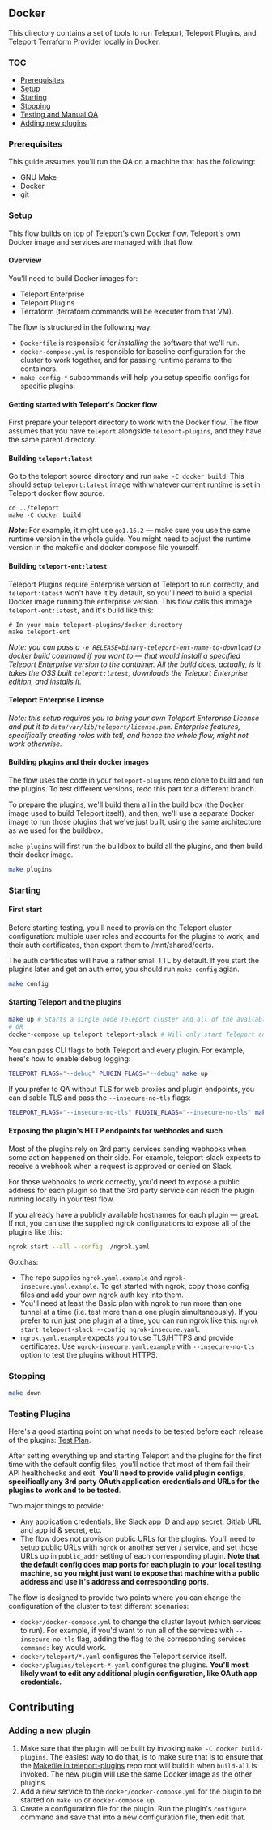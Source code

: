 ## Docker

This directory contains a set of tools to run Teleport, Teleport Plugins, and
Teleport Terraform Provider locally in Docker.

### TOC

- [Prerequisites](#prerequisites)
- [Setup](#setup)
- [Starting](#starting)
- [Stopping](#stopping)
- [Testing and Manual QA](#testing)
- [Adding new plugins](#adding-a-new-plugin)

### Prerequisites

This guide assumes you'll run the QA on a machine that has the following:

- GNU Make
- Docker
- git

### Setup

This flow builds on top of
[Teleport's own Docker flow](https://github.com/gravitational/teleport/tree/master/docker).
Teleport's own Docker image and services are managed with that flow.

#### Overview

You'll need to build Docker images for:

- Teleport Enterprise
- Teleport Plugins
- Terraform (terraform commands will be executer from that VM).

The flow is structured in the following way:

- `Dockerfile` is responsible for _installing_ the software that we'll run.
- `docker-compose.yml` is responsible for baseline configuration for the cluster
  to work together, and for passing runtime params to the containers.
- `make config-*` subcommands will help you setup specific configs for specific
  plugins.

#### Getting started with Teleport's Docker flow

First prepare your teleport directory to work with the Docker flow. The flow
assumes that you have `teleport` alongside `teleport-plugins`, and they have the
same parent directory.

#### Building `teleport:latest`

Go to the teleport source directory and run `make -C docker build`. This should
setup `teleport:latest` image with whatever current runtime is set in Teleport
docker flow source.

```shell
cd ../teleport
make -C docker build
```

**_Note_**: For example, it might use `go1.16.2` — make sure you use the same
runtime version in the whole guide. You might need to adjust the runtime version
in the makefile and docker compose file yourself.

#### Building `teleport-ent:latest`

Teleport Plugins require Enterprise version of Teleport to run correctly, and
`teleport:latest` won't have it by default, so you'll need to build a special
Docker image running the enterprise version. This flow calls this immage
`teleport-ent:latest`, and it's build like this:

```shell
# In your main teleport-plugins/docker directory
make teleport-ent
```

_*Note*: you can pass a `-e RELEASE=binary-teleport-ent-name-to-download` to
docker build command if you want to — that would install a specified Teleport
Enterprise version to the container. All the build does, actually, is it takes
the OSS built `teleport:latest`, downloads the Teleport Enterprise edition, and
installs it._

#### Teleport Enterprise License

_*Note*: this setup requires you to bring your own Teleport Enterprise License
and put it to `data/var/lib/teleport/license.pam`. Enterprise features,
specifically creating roles with tctl, and hence the whole flow, might not work
otherwise._

#### Building plugins and their docker images

The flow uses the code in your `teleport-plugins` repo clone to build and run
the plugins. To test different versions, redo this part for a different branch.

To prepare the plugins, we'll build them all in the build box (the Docker image
used to build Teleport itself), and then, we'll use a separate Docker image to
run those plugins that we've just built, using the same architecture as we used
for the buildbox.

`make plugins` will first run the buildbox to build all the plugins, and then
build their docker image.

```bash
make plugins
```

### Starting

#### First start

Before starting testing, you'll need to provision the Teleport cluster
configuration: multiple user roles and accounts for the plugins to work, and
their auth certificates, then export them to /mnt/shared/certs.

The auth certificates will have a rather small TTL by default. If you start the
plugins later and get an auth error, you should run `make config` agian.

```bash
make config
```

#### Starting Teleport and the plugins

```bash
make up # Starts a single node Teleport cluster and all of the available plugins via docker-compose.yml
# OR
docker-compose up teleport teleport-slack # Will only start Teleport and Teleport Slack plugin
```

You can pass CLI flags to both Teleport and every plugin. For example, here's
how to enable debug logging:

```bash
TELEPORT_FLAGS="--debug" PLUGIN_FLAGS="--debug" make up
```

If you prefer to QA without TLS for web proxies and plugin endpoints, you can
disable TLS and pass the `--insecure-no-tls` flags:

```bash
TELEPORT_FLAGS="--insecure-no-tls" PLUGIN_FLAGS="--insecure-no-tls" make up
```

#### Exposing the plugin's HTTP endpoints for webhooks and such

Most of the plugins rely on 3rd party services sending webhooks when some action
happened on their side. For example, teleport-slack expects to receive a webhook
when a request is approved or denied on Slack.

For those webhooks to work correctly, you'd need to expose a public address for
each plugin so that the 3rd party service can reach the plugin running locally
in your test flow.

If you already have a publicly available hostnames for each plugin — great. If
not, you can use the supplied ngrok configurations to expose all of the plugins
like this:

```bash
ngrok start --all --config ./ngrok.yaml
```

Gotchas:

- The repo supplies `ngrok.yaml.example` and `ngrok-insecure.yaml.example`. To
  get started with ngrok, copy those config files and add your own ngrok auth
  key into them.
- You'll need at least the Basic plan with ngrok to run more than one tunnel at
  a time (i.e. test more than a one plugin simultaneously). If you prefer to run
  just one plugin at a time, you can run ngrok like this:
  `ngrok start teleport-slack --config ngrok-insecure.yaml`.
- `ngrok.yaml.example` expects you to use TLS/HTTPS and provide certificates.
  Use `ngrok-insecure.yaml.example` with `--insecure-no-tls` option to test the
  plugins without HTTPS.

### Stopping

```bash
make down
```

### Testing Plugins

Here's a good starting point on what needs to be tested before each release of
the plugins: [Test Plan](/testplan.md).

After setting everything up and starting Teleport and the plugins for the first
time with the default config files, you'll notice that most of them fail their
API healthchecks and exit. **You'll need to provide valid plugin configs,
specifically any 3rd party OAuth application credentials and URLs for the
plugins to work and to be tested**.

Two major things to provide:

- Any application credentials, like Slack app ID and app secret, Gitlab URL and
  app id & secret, etc.
- The flow does not provision public URLs for the plugins. You'll need to setup
  public URLs with `ngrok` or another server / service, and set those URLs up in
  `public_addr` setting of each corresponding plugin. **Note that the default
  config does map ports for each plugin to your local testing machine, so you
  might just want to expose that machine with a public address and use it's
  address and corresponding ports**.

The flow is designed to provide two points where you can change the
configuration of the cluster to test different scenarios:

- `docker/docker-compose.yml` to change the cluster layout (which services to
  run). For example, if you'd want to run all of the services with
  `--insecure-no-tls` flag, adding the flag to the corresponding services
  `command:` key would work.
- `docker/teleport/*.yaml` configures the Teleport service itself.
- `docker/plugins/teleport-*.yaml` configures the plugins. **You'll most likely
  want to edit any additional plugin configuration, like OAuth app
  credentials.**

## Contributing

### Adding a new plugin

1. Make sure that the plugin will be built by invoking
   `make -C docker build-plugins`. The easiest way to do that, is to make sure
   that is to ensure that the [Makefile in teleport-plugins](/Makefile) repo
   root will build it when `build-all` is invoked. The new plugin will use the
   same Docker image as the other plugins.
2. Add a new service to the `docker/docker-compose.yml` for the plugin to be
   started on `make up` or `docker-compose up`.
3. Create a configuration file for the plugin. Run the plugin's `configure`
   command and save that into a new configuration file, then edit that.
